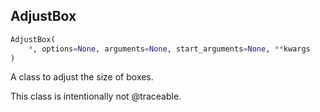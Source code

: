 ## AdjustBox
```python
AdjustBox(
	*, options=None, arguments=None, start_arguments=None, **kwargs
)
```
A class to adjust the size of boxes.

This class is intentionally not @traceable.